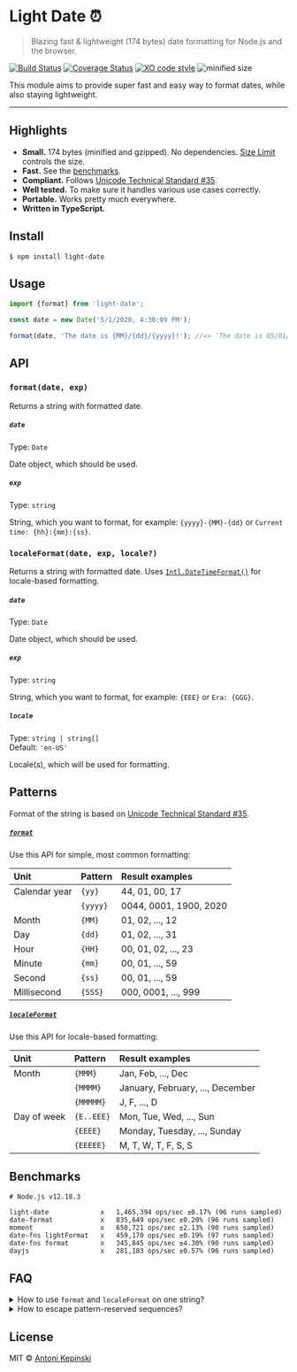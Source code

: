 # Light Date :alarm_clock:

> Blazing fast & lightweight (174 bytes) date formatting for Node.js and the browser.

[![Build Status](https://github.com/xxczaki/light-date/workflows/CI/badge.svg)](https://github.com/xxczaki/light-date/actions?query=workflow%3ACI)
[![Coverage Status](https://coveralls.io/repos/github/xxczaki/light-date/badge.svg?branch=master)](https://coveralls.io/github/xxczaki/light-date?branch=master)
[![XO code style](https://img.shields.io/badge/code_style-XO-5ed9c7.svg)](https://github.com/xojs/xo)
![minified size](https://img.shields.io/bundlephobia/minzip/light-date)

This module aims to provide super fast and easy way to format dates, while also staying lightweight.

---

## Highlights

* **Small.** 174 bytes (minified and gzipped). No dependencies. [Size Limit](https://github.com/ai/size-limit) controls the size.
* **Fast.** See the [benchmarks](#benchmarks).
* **Compliant.** Follows [Unicode Technical Standard #35](https://www.unicode.org/reports/tr35/tr35-dates.html#Date_Field_Symbol_Table).
* **Well tested.** To make sure it handles various use cases correctly.
* **Portable.** Works pretty much everywhere.
* **Written in TypeScript.**

## Install

```
$ npm install light-date
```

## Usage

```js
import {format} from 'light-date';

const date = new Date('5/1/2020, 4:30:09 PM');

format(date, 'The date is {MM}/{dd}/{yyyy}!'); //=> 'The date is 05/01/2020!'
```

## API

### `format(date, exp)`

Returns a string with formatted date.

##### `date`

Type: `Date`

Date object, which should be used.

##### `exp`

Type: `string`

String, which you want to format, for example: `{yyyy}-{MM}-{dd}` or `Current time: {hh}:{mm}:{ss}`.

### `localeFormat(date, exp, locale?)`

Returns a string with formatted date. Uses [`Intl.DateTimeFormat()`](https://developer.mozilla.org/en-US/docs/Web/JavaScript/Reference/Global_Objects/Intl/DateTimeFormat/DateTimeFormat) for locale-based formatting.

##### `date`

Type: `Date`

Date object, which should be used.

##### `exp`

Type: `string`

String, which you want to format, for example: `{EEE}` or `Era: {GGG}`.

##### `locale`

Type: `string | string[]`\
Default: `'en-US'`

Locale(s), which will be used for formatting.

## Patterns

Format of the string is based on [Unicode Technical Standard #35](https://www.unicode.org/reports/tr35/tr35-dates.html#Date_Field_Symbol_Table).

##### [`format`](#formatdate-exp)

Use this API for simple, most common formatting:

| **Unit**      | **Pattern**   | **Result examples**    |
| :------------ | :------------ | :--------------------- |
| Calendar year | `{yy}`        | 44, 01, 00, 17         |
|               | `{yyyy}`      | 0044, 0001, 1900, 2020 |
| Month         | `{MM}`        | 01, 02, ..., 12        |
| Day           | `{dd}`        | 01, 02, ..., 31        |
| Hour          | `{HH}`        | 00, 01, 02, ..., 23    |
| Minute        | `{mm}`        | 00, 01, ..., 59        |
| Second        | `{ss}`        | 00, 01, ..., 59        |
| Millisecond   | `{SSS}`       | 000, 0001, ..., 999    |

##### [`localeFormat`](#localeformatdate-exp-locale)

Use this API for locale-based formatting:

| **Unit**    | **Pattern**   | **Result examples**              |
| :---------- | :------------ | :------------------------------- |
| Month       | `{MMM}`       | Jan, Feb, ..., Dec               |
|             | `{MMMM}`      | January, February, ..., December |
|             | `{MMMMM}`     | J, F, ..., D                     |
| Day of week | `{E..EEE}`    | Mon, Tue, Wed, ..., Sun          |
|             | `{EEEE}`      | Monday, Tuesday, ..., Sunday     |
|             | `{EEEEE}`     | M, T, W, T, F, S, S              |

## Benchmarks

```
# Node.js v12.18.3

light-date             x   1,465,394 ops/sec ±0.17% (96 runs sampled)
date-format            x   835,649 ops/sec ±0.20% (96 runs sampled)
moment                 x   650,721 ops/sec ±2.13% (90 runs sampled)
date-fns lightFormat   x   459,170 ops/sec ±0.19% (97 runs sampled)
date-fns format        x   345,845 ops/sec ±4.30% (90 runs sampled)
dayjs                  x   281,183 ops/sec ±0.57% (96 runs sampled)
```

## FAQ

<details>
  <summary>How to use <code>format</code> and <code>localeFormat</code> on one string?</summary>

  ```ts
  import {format, localeFormat} from 'light-date';

  const date = new Date();

  format(date, `Current date: ${localeFormat(date, '{MMMM}')} {dd}, {yyyy}`);
  ```
</details>

<details>
  <summary>How to escape pattern-reserved sequences?</summary>

  Add a backslash before the opening curly bracket:

  ```ts
  import {format} from 'light-date';

  format(new Date(), "I'm escaped: \\{yyyy} but I'm not: {yyyy}");
  //=> "I'm espaced: {yyyy} but I'm not: 2020"
  ```

  To avoid having to escape backslashes, use `String.raw`:

  ```ts
  format(new Date(), String.raw`I'm escaped: \{yyyy} but I'm not: {yyyy}`;
  //=> "I'm espaced: {yyyy} but I'm not: 2020"
  ```
</details>

## License

MIT © [Antoni Kepinski](https://kepinski.me)
